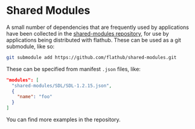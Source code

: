# Shared Modules

A small number of dependencies that are frequently used by applications have been collected in the [shared-modules repository](https://github.com/flathub/shared-modules), for use by applications being distributed with flathub. These can be used as a git submodule, like
so:

```bash
git submodule add https://github.com/flathub/shared-modules.git
```

These can be specified from manifest `.json` files, like:

```json
"modules": [
  "shared-modules/SDL/SDL-1.2.15.json",
  {
    "name": "foo"
  }
]
```

You can find more examples in the repository.
